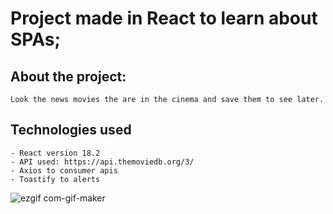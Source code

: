 # Project made in React to learn about SPAs;

## About the project: 
    Look the news movies the are in the cinema and save them to see later.

## Technologies used
    - React version 18.2
    - API used: https://api.themoviedb.org/3/
    - Axios to consumer apis
    - Toastify to alerts



![ezgif com-gif-maker](https://user-images.githubusercontent.com/11641279/231888751-e2d476f8-9d2b-4ad6-841a-c022fe3ea48e.gif)
